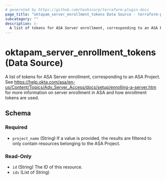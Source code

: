 ```yaml
---
# generated by https://github.com/hashicorp/terraform-plugin-docs
page_title: "oktapam_server_enrollment_tokens Data Source - terraform-provider-oktapam"
subcategory: ""
description: |-
  A list of tokens for ASA Server enrollment, corresponding to an ASA Project. See https://help.okta.com/asa/en-us/Content/Topics/AdvServerAccess/docs/setup/enrolling-a-server.htm for more information on server enrollment in ASA and how enrollment tokens are used.
---
```


# oktapam_server_enrollment_tokens (Data Source)

A list of tokens for ASA Server enrollment, corresponding to an ASA Project. See https://help.okta.com/asa/en-us/Content/Topics/Adv_Server_Access/docs/setup/enrolling-a-server.htm for more information on server enrollment in ASA and how enrollment tokens are used.



<!-- schema generated by tfplugindocs -->
## Schema

### Required

- `project_name` (String) If a value is provided, the results are filtered to only contain resources belonging to the ASA Project.

### Read-Only

- `id` (String) The ID of this resource.
- `ids` (List of String)



